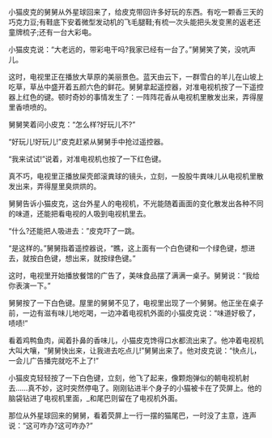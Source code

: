 小猫皮克的舅舅从外星球回来了，给皮克带回许多好玩的东西。有吃一颗香三天的巧克力豆;有鞋底下安着微型发动机的飞毛腿鞋;有梳一次头能把头发变黑的返老还童牌梳子;还有一台大彩电。



小猫皮克说：“大老远的，带彩电干吗?我家已经有一台了。”舅舅笑了笑，没吭声儿。



这时，电视里正在播放大草原的美丽景色。蓝天由云下，一群雪白的羊儿在山坡上吃草，草丛中盛开着五颜六色的鲜花。舅舅拿起遥控器，对准电视机按了一下遥控器上红色的键。顿时奇妙的事情发生了：一阵阵花香从电视机里散发出来，弄得屋里香喷喷的。



舅舅笑着问小皮克：“怎么样?好玩儿不?”



“好玩儿!好玩儿!”皮克赶紧从舅舅手中抢过遥控器。



“我来试试!”说着，对准电视机也按了一下红色键。



真不巧，电视里正播放屎壳郎滚粪球的镜头，立刻，一股股牛粪味儿从电视机里散发出来，弄得屋里臭烘烘的。



舅舅告诉小猫皮克，这台外星人的电视机，不光能随着画面的变化散发出各种不同的味道，还能把看电视的人吸到电视机里去。



“什么?还能把人吸进去：”皮克吓了一跳。



“是这样的。”舅舅指着遥控器说，“瞧，这上面有一个白色键和一个绿色键，想进去，就按白色键，想出来，就按绿色键。”



这时，电视里开始播放餐馆的广告了，美味食品摆了满满一桌子。舅舅说：“我给你表演一下。”



舅舅按了一下白色键。屋里的舅舅不见了，电视里出现了一个舅舅。他正坐在桌子前，一边有滋有味儿地吃喝，一边冲着电视机外面的小猫皮克说：“味道好极了，啧啧!”



看着鸡鸭鱼肉，闻着扑鼻的香味儿，小猫皮克馋得口水都流出来了。他冲着电视机大叫大嚷，“舅舅快出来，让我进去吃点儿!”舅舅出来了。他对皮克说：“快点儿，一会儿广告播完就吃不上了!”



小猫皮克轻轻按了一下白色键，立刻，他飞了起来，像颗炮弹似的朝电视机射去……真不妙，这时突然停电了。刚刚钻进半个身子的小猫被卡在了荧屏上。他的脑袋钻进了电视机里面，_和尾巴则留在了电视机外面。



那位从外星球回来的舅舅，看着荧屏上一行一摆的猫尾巴，一时没了主意，连声说：“这可咋办?这可咋办?”
